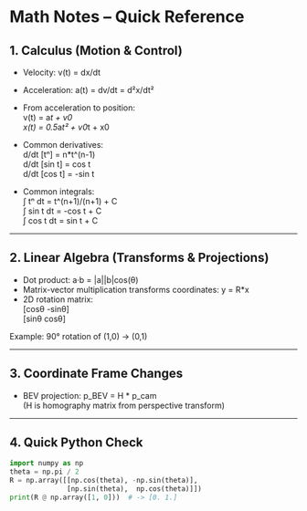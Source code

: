 # Math Notes – Quick Reference

## 1. Calculus (Motion & Control)
- Velocity: v(t) = dx/dt  
- Acceleration: a(t) = dv/dt = d²x/dt²  
- From acceleration to position:  
  v(t) = a*t + v0  
  x(t) = 0.5*a*t² + v0*t + x0  

- Common derivatives:  
  d/dt [tⁿ] = n*t^(n-1)  
  d/dt [sin t] = cos t  
  d/dt [cos t] = -sin t  

- Common integrals:  
  ∫ tⁿ dt = t^(n+1)/(n+1) + C  
  ∫ sin t dt = -cos t + C  
  ∫ cos t dt = sin t + C  

---

## 2. Linear Algebra (Transforms & Projections)
- Dot product: a·b = |a||b|cos(θ)  
- Matrix-vector multiplication transforms coordinates: y = R*x  
- 2D rotation matrix:  
  [cosθ  -sinθ]  
  [sinθ   cosθ]  

Example: 90° rotation of (1,0) → (0,1)  

---

## 3. Coordinate Frame Changes
- BEV projection: p_BEV = H * p_cam  
  (H is homography matrix from perspective transform)

---

## 4. Quick Python Check
```python
import numpy as np
theta = np.pi / 2
R = np.array([[np.cos(theta), -np.sin(theta)],
              [np.sin(theta),  np.cos(theta)]])
print(R @ np.array([1, 0]))  # -> [0. 1.]
